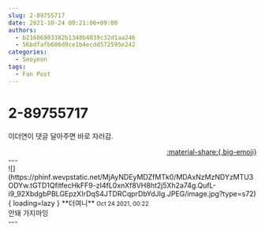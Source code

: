 ```yaml
---
slug: 2-89755717
date: 2021-10-24 00:21:06+09:00
authors:
  - b21606903382b1340b4839c32d1aa246
  - 56bdfafb606d9ce1b4ecdd572595e242
categories:
  - Seoyeon
tags:
  - Fan Post
---
```


# 2-89755717

<div class="post-container" markdown="1">
<div class="content-container md-sidebar__scrollwrap" markdown="1">

이더연이 댓글 달아주면 바로 자러감.

</div>
</div>

<div style="text-align: right;" markdown="1">
<a href="https://weverse.io/fromis9/fanpost/2-89755717" style="text-align: right;">:material-share:{.big-emoji}</a>
</div>
---

<div class="comments-container md-sidebar__scrollwrap" markdown="1">
<div class="comment" markdown="1">
<div class='id-container' markdown="1">
![](https://phinf.wevpstatic.net/MjAyNDEyMDZfMTk0/MDAxNzMzNDYzMTU3ODYw.tGTD1QfitfecHkFF9-zI4fL0xnXf8VH8ht2j5Xh2a74g.QufL-i9_92XbdgbPBLGEpzXIrDqS4JTDRCqprDbYdJIg.JPEG/image.jpg?type=s72){ loading=lazy }
**<span class="artist">더여니</span>** <small>Oct 24 2021, 00:22</small><br>
</div>
<div class='comment-body' markdown="1">
안돼 가지마잉
</div>
</div>
</div>
---

